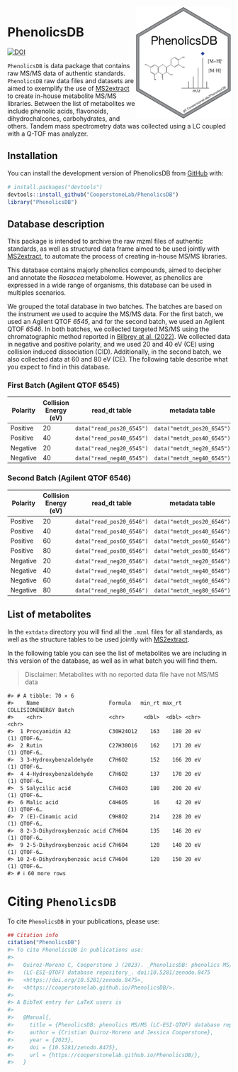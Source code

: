 
<!-- README.md is generated from README.Rmd. Please edit that file -->

<img src="man/figures/PhenolicsDB.png" align="right" height="250" style="float:right; height:250px;"/>

# PhenolicsDB

<!-- badges: start -->
<!-- Zenodo badge -->

[![DOI](https://zenodo.org/badge/676239711.svg)](https://zenodo.org/badge/latestdoi/676239711)

<!-- badges: end -->

`PhenolicsDB` is data package that contains raw MS/MS data of authentic
standards. `PhenolicsDB` raw data files and datasets are aimed to
exemplify the use of
[MS2extract](https://cooperstonelab.github.io/MS2extract/) to create
in-house metabolite MS/MS libraries. Between the list of metabolites we
include phenolic acids, flavonoids, dihydrochalcones, carbohydrates, and
others. Tandem mass spectrometry data was collected using a LC coupled
with a Q-TOF mas analyzer.

## Installation

You can install the development version of PhenolicsDB from
[GitHub](https://github.com/CooperstoneLab/PhenolicsDB) with:

``` r
# install.packages("devtools")
devtools::install_github("CooperstoneLab/PhenolicsDB")
library("PhenolicsDB")
```

## Database description

This package is intended to archive the raw mzml files of authentic
standards, as well as structured data frame aimed to be used jointly
with [MS2extract](https://cooperstonelab.github.io/MS2extract/), to
automate the process of creating in-house MS/MS libraries.

This database contains majorly phenolics compounds, aimed to decipher
and annotate the *Rosacea* metabolome. However, as phenolics are
expressed in a wide range of organisms, this database can be used in
multiples scenarios.

We grouped the total database in two batches. The batches are based on
the instrument we used to acquire the MS/MS data. For the first batch,
we used an Agilent QTOF *6545*, and for the second batch, we used an
Agilent QTOF *6546*. In both batches, we collected targeted MS/MS using
the chromatographic method reported in [Bilbrey at al.
(2022)](https://nph.onlinelibrary.wiley.com/doi/full/10.1111/nph.17693).
We collected data in negative and positive polarity, and we used 20 and
40 eV (CE) using collision induced dissociation (CID). Additionally, in
the second batch, we also collected data at 60 and 80 eV (CE). The
following table describe what you expect to find in this database.

### First Batch (Agilent QTOF 6545)

| Polarity | Collision Energy (eV) | read_dt table             | metadata table             |
|----------|-----------------------|---------------------------|----------------------------|
| Positive | 20                    | `data("read_pos20_6545")` | `data("metdt_pos20_6545")` |
| Positive | 40                    | `data("read_pos40_6545")` | `data("metdt_pos40_6545")` |
| Negative | 20                    | `data("read_neg20_6545")` | `data("metdt_neg20_6545")` |
| Negative | 40                    | `data("read_neg40_6545")` | `data("metdt_neg40_6545")` |

### Second Batch (Agilent QTOF 6546)

| Polarity | Collision Energy (eV) | read_dt table             | metadata table             |
|----------|-----------------------|---------------------------|----------------------------|
| Positive | 20                    | `data("read_pos20_6546")` | `data("metdt_pos20_6546")` |
| Positive | 40                    | `data("read_pos40_6546")` | `data("metdt_pos40_6546")` |
| Positive | 60                    | `data("read_pos60_6546")` | `data("metdt_pos60_6546")` |
| Positive | 80                    | `data("read_pos80_6546")` | `data("metdt_pos80_6546")` |
| Negative | 20                    | `data("read_neg20_6546")` | `data("metdt_neg20_6546")` |
| Negative | 40                    | `data("read_neg40_6546")` | `data("metdt_neg40_6546")` |
| Negative | 60                    | `data("read_neg60_6546")` | `data("metdt_neg60_6546")` |
| Negative | 80                    | `data("read_neg80_6546")` | `data("metdt_neg80_6546")` |

## List of metabolites

In the `extdata` directory you will find all the `.mzml` files for all
standards, as well as the structure tables to be used jointly with
[MS2extract](https://cooperstonelab.github.io/MS2extract/).

In the following table you can see the list of metabolites we are
including in this version of the database, as well as in what batch you
will find them.

> Disclaimer: Metabolites with no reported data file have not MS/MS data

    #> # A tibble: 70 × 6
    #>    Name                      Formula   min_rt max_rt COLLISIONENERGY Batch      
    #>    <chr>                     <chr>      <dbl>  <dbl> <chr>           <chr>      
    #>  1 Procyanidin A2            C30H24O12    163    180 20 eV           (1) QTOF-6…
    #>  2 Rutin                     C27H30O16    162    171 20 eV           (1) QTOF-6…
    #>  3 3-Hydroxybenzaldehyde     C7H6O2       152    166 20 eV           (1) QTOF-6…
    #>  4 4-Hydroxybenzaldehyde     C7H6O2       137    170 20 eV           (1) QTOF-6…
    #>  5 Salycilic acid            C7H6O3       180    200 20 eV           (1) QTOF-6…
    #>  6 Malic acid                C4H6O5        16     42 20 eV           (1) QTOF-6…
    #>  7 (E)-Cinamic acid          C9H8O2       214    228 20 eV           (1) QTOF-6…
    #>  8 2-3-Dihydroxybenzoic acid C7H6O4       135    146 20 eV           (1) QTOF-6…
    #>  9 2-5-Dihydroxybenzoic acid C7H6O4       120    140 20 eV           (1) QTOF-6…
    #> 10 2-6-Dihydroxybenzoic acid C7H6O4       120    150 20 eV           (1) QTOF-6…
    #> # ℹ 60 more rows

# Citing `PhenolicsDB`

To cite `PhenolicsDB` in your publications, please use:

``` r
## Citation info
citation("PhenolicsDB")
#> To cite PhenolicsDB in publications use:
#> 
#>   Quiroz-Moreno C, Cooperstone J (2023). _PhenolicsDB: phenolics MS/MS
#>   (LC-ESI-QTOF) database repository_. doi:10.5281/zenodo.8475
#>   <https://doi.org/10.5281/zenodo.8475>,
#>   <https://cooperstonelab.github.io/PhenolicsDB/>.
#> 
#> A BibTeX entry for LaTeX users is
#> 
#>   @Manual{,
#>     title = {PhenolicsDB: phenolics MS/MS (LC-ESI-QTOF) database repository},
#>     author = {Cristian Quiroz-Moreno and Jessica Cooperstone},
#>     year = {2023},
#>     doi = {10.5281/zenodo.8475},
#>     url = {https://cooperstonelab.github.io/PhenolicsDB/},
#>   }
```

